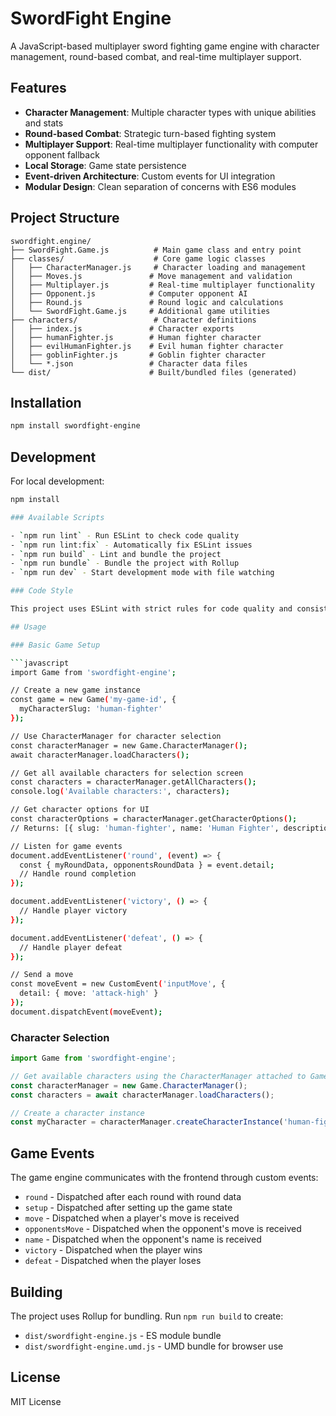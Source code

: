 # SwordFight Engine

A JavaScript-based multiplayer sword fighting game engine with character management, round-based combat, and real-time multiplayer support.

## Features

- **Character Management**: Multiple character types with unique abilities and stats
- **Round-based Combat**: Strategic turn-based fighting system
- **Multiplayer Support**: Real-time multiplayer functionality with computer opponent fallback
- **Local Storage**: Game state persistence
- **Event-driven Architecture**: Custom events for UI integration
- **Modular Design**: Clean separation of concerns with ES6 modules

## Project Structure

```
swordfight.engine/
├── SwordFight.Game.js          # Main game class and entry point
├── classes/                    # Core game logic classes
│   ├── CharacterManager.js     # Character loading and management
│   ├── Moves.js               # Move management and validation
│   ├── Multiplayer.js         # Real-time multiplayer functionality
│   ├── Opponent.js            # Computer opponent AI
│   ├── Round.js               # Round logic and calculations
│   └── SwordFight.Game.js     # Additional game utilities
├── characters/                 # Character definitions
│   ├── index.js               # Character exports
│   ├── humanFighter.js        # Human fighter character
│   ├── evilHumanFighter.js    # Evil human fighter character
│   ├── goblinFighter.js       # Goblin fighter character
│   └── *.json                 # Character data files
└── dist/                      # Built/bundled files (generated)
```

## Installation

```bash
npm install swordfight-engine
```

## Development

For local development:

```bash
npm install

### Available Scripts

- `npm run lint` - Run ESLint to check code quality
- `npm run lint:fix` - Automatically fix ESLint issues
- `npm run build` - Lint and bundle the project
- `npm run bundle` - Bundle the project with Rollup
- `npm run dev` - Start development mode with file watching

### Code Style

This project uses ESLint with strict rules for code quality and consistency. Run `npm run lint` to check your code before committing.

## Usage

### Basic Game Setup

```javascript
import Game from 'swordfight-engine';

// Create a new game instance
const game = new Game('my-game-id', {
  myCharacterSlug: 'human-fighter'
});

// Use CharacterManager for character selection
const characterManager = new Game.CharacterManager();
await characterManager.loadCharacters();

// Get all available characters for selection screen
const characters = characterManager.getAllCharacters();
console.log('Available characters:', characters);

// Get character options for UI
const characterOptions = characterManager.getCharacterOptions();
// Returns: [{ slug: 'human-fighter', name: 'Human Fighter', description: '...' }, ...]

// Listen for game events
document.addEventListener('round', (event) => {
  const { myRoundData, opponentsRoundData } = event.detail;
  // Handle round completion
});

document.addEventListener('victory', () => {
  // Handle player victory
});

document.addEventListener('defeat', () => {
  // Handle player defeat
});

// Send a move
const moveEvent = new CustomEvent('inputMove', {
  detail: { move: 'attack-high' }
});
document.dispatchEvent(moveEvent);
```

### Character Selection

```javascript
import Game from 'swordfight-engine';

// Get available characters using the CharacterManager attached to Game
const characterManager = new Game.CharacterManager();
const characters = await characterManager.loadCharacters();

// Create a character instance
const myCharacter = characterManager.createCharacterInstance('human-fighter');
```

## Game Events

The game engine communicates with the frontend through custom events:

- `round` - Dispatched after each round with round data
- `setup` - Dispatched after setting up the game state
- `move` - Dispatched when a player's move is received
- `opponentsMove` - Dispatched when the opponent's move is received
- `name` - Dispatched when the opponent's name is received
- `victory` - Dispatched when the player wins
- `defeat` - Dispatched when the player loses

## Building

The project uses Rollup for bundling. Run `npm run build` to create:

- `dist/swordfight-engine.js` - ES module bundle
- `dist/swordfight-engine.umd.js` - UMD bundle for browser use

## License

MIT License
